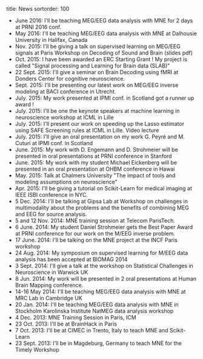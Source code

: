 title: News
sortorder: 100

- June 2016: I'll be teaching MEG/EEG data analysis with MNE for 2 days at PRNI 2016 conf.
- May 2016: I'll be teaching MEG/EEG data analysis with MNE at Dalhousie University in Halifax, Canada
- Nov. 2015: I'll be giving a talk on supervised learning on MEG/EEG signals at Paris Workshop on Decoding of Sound and Brain (slides pdf)
- Oct. 2015: I have been awarded an ERC Starting Grant ! My project is called "Signal processing and Learning for Brain data (SLAB)"
- 22 Sept. 2015: I'll give a seminar on Brain Decoding using fMRI at Donders Center for cognitive neuroscience.
- Sept. 2015: I'll be presenting our latest work on MEG/EEG inverse modeling at BACI conference in Utrecht.
- July. 2015: My work presented at IPMI conf. in Scotland got a runner up award !
- July. 2015: I'll be one the keynote speakers at machine learning in neuroscience workshop at ICML in Lille
- July. 2015: I'll present our work on speeding up the Lasso estimator using SAFE Screening rules at ICML in Lille. Video lecture
- July. 2015: I'll give an oral presentation on my work G. Peyré and M. Cuturi at IPMI conf. in Scotland
- June. 2015: My work with D. Engemann and D. Strohmeier will be presented in oral presentations at PRNI conference in Stanford
- June. 2015: My work with my student Michael Eickenberg will be presented in an oral presentation at OHBM conference in Hawai
- May. 2015: Talk at Chalmers University "The impact of tools and modeling assumptions on neuroscience"
- Apr. 2015: I'll be giving a tutorial on Scikit-Learn for medical imaging at IEEE ISBI conference in NYC.
- 5 Dec. 2014: I'll be talking at Gipsa Lab at Workshop on challenges in multimodality about the problems and the benefits of combining MEG and EEG for source analysis.
- 5 and 12 Nov. 2014: MNE training session at Telecom ParisTech.
- 6 June. 2014: My student Daniel Strohmeier gets the Best Paper Award at PRNI conference for our work on the M/EEG inverse problem.
- 17 June. 2014: I'll be talking on the MNE project at the INCF Paris workshop
- 24 Aug. 2014: My symposium on supervised learning for M/EEG data analysis has been accepted at BIOMAG 2014
- 3 Sept. 2014: I'll give a talk at the workshop on Statistical Challenges in Neuroscience in Warwick UK
- 8 Jun. 2014: My work will be presented in 2 oral presentations at Human Brain Mapping conference.
- 14-16 May 2014: I'll be teaching MEG/EEG data analysis with MNE at MRC Lab in Cambridge UK
- 20 Jan. 2014: I'll be teaching MEG/EEG data analysis with MNE in Stockholm Karolinska Institute NatMEG data analysis workshop
- 4 Dec. 2013: MNE Training Session in Paris, ICM
- 23 Oct. 2013: I'll be at BrainHack in Paris
- 7 Oct. 2013: I'll be at CIMEC in Trento, Italy to teach MNE and Scikit-Learn
- 23 Sept. 2013: I'll be in Magdeburg, Germany to teach MNE for the Timely Workshop

